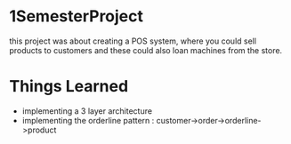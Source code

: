 # 1SemesterProject

this project was about creating a POS system, where you could sell products to customers and these could also loan machines from the store.

# Things Learned
- implementing a 3 layer architecture
- implementing the orderline pattern : customer->order->orderline->product
